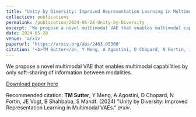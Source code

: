 ```yaml
---
title: "Unity by Diversity: Improved Representation Learning in Multimodal VAEs"
collection: publications
permalink: /publication/2024-05-28-Unity-by-Diversity
excerpt: 'We propose a novel multimodal VAE that enables multimodal capabilities by only soft-sharing of information between modalities.'
date: 2024-05-28
venue: 'arxiv'
paperurl: 'https://arxiv.org/abs/2403.05300'
citation: '<b>TM Sutter</b>, Y Meng, A Agostini, D Chopard, N Fortin, JE Vogt, B Shahbaba, S Mandt (2024) &quot;Unity by Diversity: Improved Representation Learning in Multimodal VAEs.&quot; <i>arxiv</i>.'
---
```

We propose a novel multimodal VAE that enables multimodal capabilities by only soft-sharing of information between modalities.

[Download paper here](https://arxiv.org/abs/2403.05300)

Recommended citation: **TM Sutter**, Y Meng, A Agostini, D Chopard, N Fortin, JE Vogt, B Shahbaba, S Mandt. (2024) "Unity by Diversity: Improved Representation Learning in Multimodal VAEs." <i>arxiv</i>.

